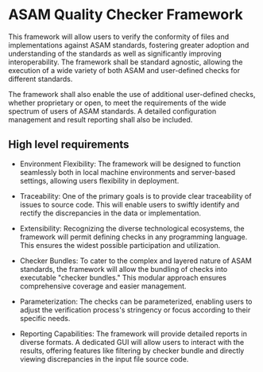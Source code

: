 


# ASAM Quality Checker Framework

This framework will allow users to verify the conformity of files and implementations against ASAM standards, fostering greater adoption and understanding of the standards as well as significantly improving interoperability. The framework shall be standard agnostic, allowing the execution of a wide variety of both ASAM and user-defined checks for different standards.  

The framework shall also enable the use of additional user-defined checks, whether proprietary or open, to meet the requirements of the wide spectrum of users of ASAM standards. A detailed configuration management and result reporting shall also be included.  

## High level requirements 

- Environment Flexibility: The framework will be designed to function seamlessly both in local machine environments and server-based settings, allowing users flexibility in deployment. 

- Traceability: One of the primary goals is to provide clear traceability of issues to source code. This will enable users to swiftly identify and rectify the discrepancies in the data or implementation. 

- Extensibility: Recognizing the diverse technological ecosystems, the framework will permit defining checks in any programming language. This ensures the widest possible participation and utilization. 

- Checker Bundles: To cater to the complex and layered nature of ASAM standards, the framework will allow the bundling of checks into executable "checker bundles." This modular approach ensures comprehensive coverage and easier management. 

- Parameterization: The checks can be parameterized, enabling users to adjust the verification process's stringency or focus according to their specific needs. 

- Reporting Capabilities: The framework will provide detailed reports in diverse formats. A dedicated GUI will allow users to interact with the results, offering features like filtering by checker bundle and directly viewing discrepancies in the input file source code. 
